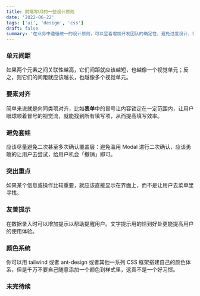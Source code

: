 ```yaml
---
title: 前端写UI的一些设计原则
date: '2022-06-22'
tags: ['ui', 'design', 'css']
draft: false
summary: '在业务中遵循统一的设计原则，可以显着增加开发团队的确定性，避免过度设计，保持系统一致性，让设计师专注于最需要的地方。'
---
```


### 单元间距

如果两个元素之间关联性越高，它们间距就应该越短，也越像一个视觉单元；反之，则它们的间距就应该越长，也越像多个视觉单元。

### 要素对齐

简单来说就是向同类项对齐，比如**表单**中的冒号让内容锁定在一定范围内，让用户眼球顺着冒号的视觉流，就能找到所有填写项，从而提高填写效率。

### 避免套娃

应该尽量避免二次甚至多次确认覆盖层：避免滥用 Modal 进行二次确认，应该勇敢的让用户去尝试，给用户机会「撤销」即可。

### 突出重点

如果某个信息或操作比较重要，就应该直接显示在界面上，而不是让用户去菜单里寻找。

### 友善提示

在数据录入时可以增加提示以帮助提醒用户。文字提示用的恰到好处更能提高用户的使用体验。

### 颜色系统

你可以用 tailwind 或者 ant-design 或者其他一系列 CSS 框架搭建自己的颜色体系，但是千万不要自己随意添加一个颜色到样式里，这真不是一个好习惯。

### 未完待续
